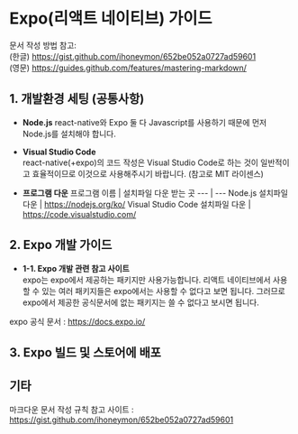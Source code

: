 # Expo(리액트 네이티브) 가이드
문서 작성 방법 참고:   
(한글) https://gist.github.com/ihoneymon/652be052a0727ad59601  
(영문) https://guides.github.com/features/mastering-markdown/



## 1. 개발환경 세팅 (공통사항)
* **Node.js**
react-native와 Expo 둘 다 Javascript를 사용하기 때문에 먼저 Node.js를 설치해야 합니다. 

* **Visual Studio Code**  
react-native(+expo)의 코드 작성은 Visual Studio Code로 하는 것이 일반적이고 효율적이므로 이것으로 사용해주시기 바랍니다. (참고로 MIT 라이센스)  

* **프로그램 다운**
프로그램 이름 | 설치파일 다운 받는 곳
--- | ---
Node.js 설치파일 다운 | https://nodejs.org/ko/
Visual Studio Code 설치파일 다운 | https://code.visualstudio.com/





## 2. Expo 개발 가이드
* **1-1. Expo 개발 관련 참고 사이트**  
expo는 expo에서 제공하는 패키지만 사용가능합니다.
리액트 네이티브에서 사용할 수 있는 여러 패키지들은 expo에서는 사용할 수 없다고 보면 됩니다.
그러므로 expo에서 제공한 공식문서에 없는 패키지는 쓸 수 없다고 보시면 됩니다.

expo 공식 문서 : https://docs.expo.io/


## 3. Expo 빌드 및 스토어에 배포




## 기타
  마크다운 문서 작성 규칙 참고 사이트 : https://gist.github.com/ihoneymon/652be052a0727ad59601




